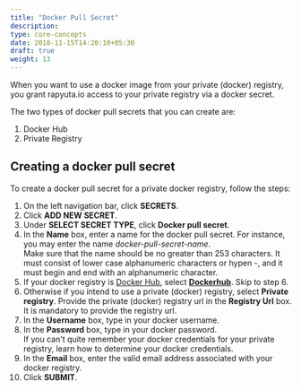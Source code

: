 ```yaml
---
title: "Docker Pull Secret"
description:
type: core-concepts
date: 2018-11-15T14:20:10+05:30
draft: true
weight: 13
---
```

When you want to use a docker image from your private (docker) registry, you
grant rapyuta.io access to your private registry via a docker secret.

The two types of docker pull secrets that you can create are:

1. Docker Hub
2. Private Registry

## Creating a docker pull secret
To create a docker pull secret for a private docker registry, follow the steps:

1. On the left navigation bar, click **SECRETS**.
2. Click **ADD NEW SECRET**.
3. Under **SELECT SECRET TYPE**, click **Docker pull secret**.
3. In the **Name** box, enter a name for the docker pull secret. For instance,
   you may enter the name _docker-pull-secret-name_.    
   Make sure that the name should be no greater than 253 characters. It must
   consist of lower case alphanumeric characters or hypen -, and it must begin
   and end with an alphanumeric character.
4. If your docker registry is [Docker Hub](https://hub.docker.com/),
   select [**Dockerhub**](https://hub.docker.com). Skip to step 6.
5. Otherwise if you intend to use a private (docker) registry, select
   **Private registry**. Provide the private (docker) registry url in the
   **Registry Url** box. It is mandatory to provide the registry url.
6. In the **Username** box, type in your docker username.
7. In the **Password** box, type in your docker password.    
   If you can't quite remember your docker credentials for your private registry,
   learn how to determine your docker credentials.
8. In the **Email** box, enter the valid email address associated with your
   docker registry.
9. Click **SUBMIT**.
